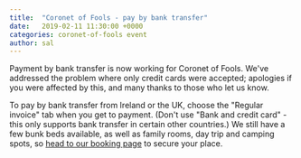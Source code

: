 ```yaml
---
title:  "Coronet of Fools - pay by bank transfer"
date:   2019-02-11 11:30:00 +0000
categories: coronet-of-fools event
author: sal
---
```

Payment by bank transfer is now working for Coronet of Fools. We've addressed the problem where only credit cards were accepted; apologies if you were affected by this, and many thanks to those who let us know.

To pay by bank transfer from Ireland or the UK, choose the "Regular invoice" tab when you get to payment. (Don't use "Bank and credit card" - this only supports bank transfer in certain other countries.) We still have a few bunk beds available, as well as family rooms, day trip and camping spots, so [head to our booking page](/events/2019/coronet/registration) to secure your place.
